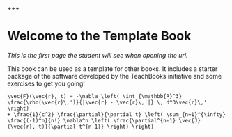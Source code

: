 +++
# Welcome to the Template Book

*This is the first page the student will see when opening the url.*

This book can be used as a template for other books. It includes a starter package of the software developed by the TeachBooks initiative and some exercises to get you going!

```{math}
\vec{F}(\vec{r}, t) = -\nabla \left( \int_{\mathbb{R}^3} \frac{\rho(\vec{r}\,')}{|\vec{r} - \vec{r}\,'|} \, d^3\vec{r}\,' \right)
+ \frac{1}{c^2} \frac{\partial}{\partial t} \left( \sum_{n=1}^{\infty} \frac{(-1)^n}{n!} \nabla^n \left( \frac{\partial^{n-1} \vec{J}(\vec{r}, t)}{\partial t^{n-1}} \right) \right)
```